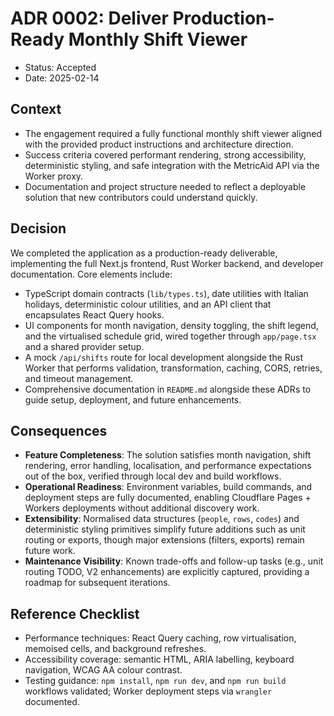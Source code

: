 # ADR 0002: Deliver Production-Ready Monthly Shift Viewer

- Status: Accepted
- Date: 2025-02-14

## Context
- The engagement required a fully functional monthly shift viewer aligned with the provided product instructions and architecture direction.
- Success criteria covered performant rendering, strong accessibility, deterministic styling, and safe integration with the MetricAid API via the Worker proxy.
- Documentation and project structure needed to reflect a deployable solution that new contributors could understand quickly.

## Decision
We completed the application as a production-ready deliverable, implementing the full Next.js frontend, Rust Worker backend, and developer documentation. Core elements include:
- TypeScript domain contracts (`lib/types.ts`), date utilities with Italian holidays, deterministic colour utilities, and an API client that encapsulates React Query hooks.
- UI components for month navigation, density toggling, the shift legend, and the virtualised schedule grid, wired together through `app/page.tsx` and a shared provider setup.
- A mock `/api/shifts` route for local development alongside the Rust Worker that performs validation, transformation, caching, CORS, retries, and timeout management.
- Comprehensive documentation in `README.md` alongside these ADRs to guide setup, deployment, and future enhancements.

## Consequences
- **Feature Completeness**: The solution satisfies month navigation, shift rendering, error handling, localisation, and performance expectations out of the box, verified through local dev and build workflows.
- **Operational Readiness**: Environment variables, build commands, and deployment steps are fully documented, enabling Cloudflare Pages + Workers deployments without additional discovery work.
- **Extensibility**: Normalised data structures (`people`, `rows`, `codes`) and deterministic styling primitives simplify future additions such as unit routing or exports, though major extensions (filters, exports) remain future work.
- **Maintenance Visibility**: Known trade-offs and follow-up tasks (e.g., unit routing TODO, V2 enhancements) are explicitly captured, providing a roadmap for subsequent iterations.

## Reference Checklist
- Performance techniques: React Query caching, row virtualisation, memoised cells, and background refreshes.
- Accessibility coverage: semantic HTML, ARIA labelling, keyboard navigation, WCAG AA colour contrast.
- Testing guidance: `npm install`, `npm run dev`, and `npm run build` workflows validated; Worker deployment steps via `wrangler` documented.
